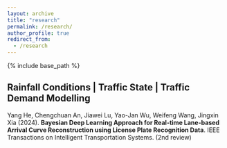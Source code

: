 ```yaml
---
layout: archive
title: "research"
permalink: /research/
author_profile: true
redirect_from:
  - /research
---
```


{% include base_path %}


Rainfall Conditions | Traffic State | Traffic Demand Modelling
------

Yang He, Chengchuan An, Jiawei Lu, Yao-Jan Wu, Weifeng Wang, Jingxin Xia (2024). **Bayesian Deep Learning Approach for Real-time Lane-based Arrival Curve Reconstruction using License Plate Recognition Data**. IEEE Transactions on Intelligent Transportation Systems. (2nd review)
